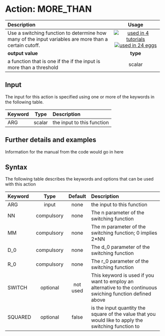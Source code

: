 # Action: MORE_THAN

| Description    | Usage |
|:--------|:--------:|
| Use a switching function to determine how many of the input variables are more than a certain cutoff. | [![used in 4 tutorials](https://img.shields.io/badge/tutorials-4-green.svg)](https://www.plumed-tutorials.org/browse.html?search=MORE_THAN)[![used in 24 eggs](https://img.shields.io/badge/nest-24-green.svg)](https://www.plumed-nest.org/browse.html?search=MORE_THAN)|
 | **output value** | **type** |
| a function that is one if the if the input is more than a threshold | scalar |

## Input

The input for this action is specified using one or more of the keywords in the following table.

| Keyword |  Type | Description |
|:--------|:------:|:-----------|
| ARG | scalar | the input to this function |


## Further details and examples 
Information for the manual from the code would go in here 
## Syntax 
The following table describes the keywords and options that can be used with this action 

| Keyword | Type | Default | Description |
|:-------|:----:|:-------:|:-----------|
| ARG | input | none | the input to this function |
| NN | compulsory | none |  The n parameter of the switching function  |
| MM | compulsory | none |  The m parameter of the switching function; 0 implies 2*NN |
| D_0 | compulsory | none |  The d_0 parameter of the switching function |
| R_0 | compulsory | none | The r_0 parameter of the switching function |
| SWITCH | optional | not used | This keyword is used if you want to employ an alternative to the continuous swiching function defined above |
| SQUARED | optional | false |  is the input quantity the square of the value that you would like to apply the switching function to |
